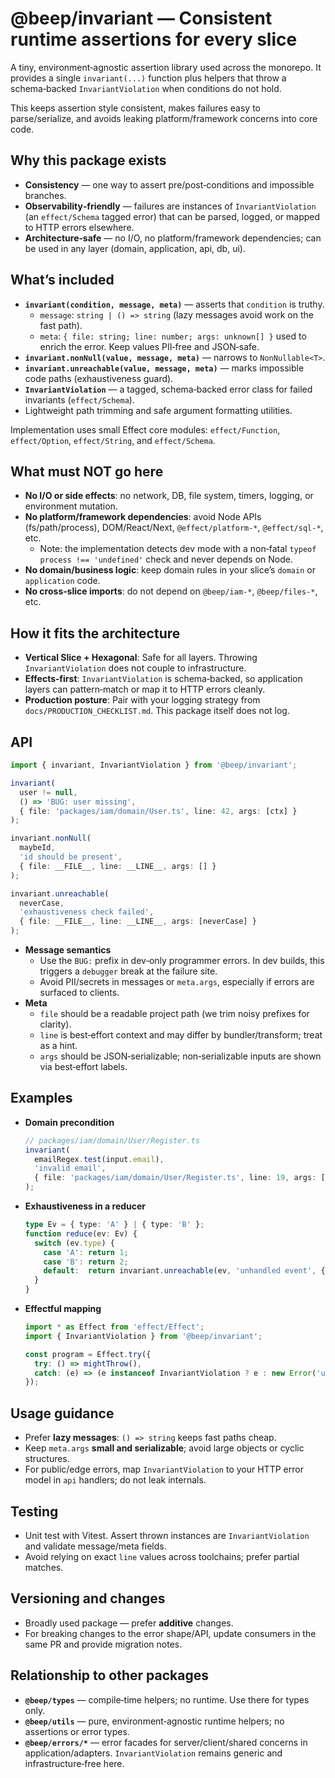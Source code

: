 # @beep/invariant — Consistent runtime assertions for every slice

A tiny, environment‑agnostic assertion library used across the monorepo. It provides a single `invariant(...)` function plus helpers that throw a schema‑backed `InvariantViolation` when conditions do not hold.

This keeps assertion style consistent, makes failures easy to parse/serialize, and avoids leaking platform/framework concerns into core code.


## Why this package exists

- **Consistency** — one way to assert pre/post‑conditions and impossible branches.
- **Observability‑friendly** — failures are instances of `InvariantViolation` (an `effect/Schema` tagged error) that can be parsed, logged, or mapped to HTTP errors elsewhere.
- **Architecture‑safe** — no I/O, no platform/framework dependencies; can be used in any layer (domain, application, api, db, ui).


## What’s included

- **`invariant(condition, message, meta)`** — asserts that `condition` is truthy.
  - `message`: `string | () => string` (lazy messages avoid work on the fast path).
  - `meta`: `{ file: string; line: number; args: unknown[] }` used to enrich the error. Keep values PII‑free and JSON‑safe.
- **`invariant.nonNull(value, message, meta)`** — narrows to `NonNullable<T>`.
- **`invariant.unreachable(value, message, meta)`** — marks impossible code paths (exhaustiveness guard).
- **`InvariantViolation`** — a tagged, schema‑backed error class for failed invariants (`effect/Schema`).
- Lightweight path trimming and safe argument formatting utilities.

Implementation uses small Effect core modules: `effect/Function`, `effect/Option`, `effect/String`, and `effect/Schema`.


## What must NOT go here

- **No I/O or side effects**: no network, DB, file system, timers, logging, or environment mutation.
- **No platform/framework dependencies**: avoid Node APIs (fs/path/process), DOM/React/Next, `@effect/platform-*`, `@effect/sql-*`, etc.
  - Note: the implementation detects dev mode with a non‑fatal `typeof process !== 'undefined'` check and never depends on Node.
- **No domain/business logic**: keep domain rules in your slice’s `domain` or `application` code.
- **No cross‑slice imports**: do not depend on `@beep/iam-*`, `@beep/files-*`, etc.


## How it fits the architecture

- **Vertical Slice + Hexagonal**: Safe for all layers. Throwing `InvariantViolation` does not couple to infrastructure.
- **Effects‑first**: `InvariantViolation` is schema‑backed, so application layers can pattern‑match or map it to HTTP errors cleanly.
- **Production posture**: Pair with your logging strategy from `docs/PRODUCTION_CHECKLIST.md`. This package itself does not log.


## API

```ts
import { invariant, InvariantViolation } from '@beep/invariant';

invariant(
  user != null,
  () => 'BUG: user missing',
  { file: 'packages/iam/domain/User.ts', line: 42, args: [ctx] }
);

invariant.nonNull(
  maybeId,
  'id should be present',
  { file: __FILE__, line: __LINE__, args: [] }
);

invariant.unreachable(
  neverCase,
  'exhaustiveness check failed',
  { file: __FILE__, line: __LINE__, args: [neverCase] }
);
```

- **Message semantics**
  - Use the `BUG:` prefix in dev‑only programmer errors. In dev builds, this triggers a `debugger` break at the failure site.
  - Avoid PII/secrets in messages or `meta.args`, especially if errors are surfaced to clients.
- **Meta**
  - `file` should be a readable project path (we trim noisy prefixes for clarity).
  - `line` is best‑effort context and may differ by bundler/transform; treat as a hint.
  - `args` should be JSON‑serializable; non‑serializable inputs are shown via best‑effort labels.


## Examples

- **Domain precondition**
  ```ts
  // packages/iam/domain/User/Register.ts
  invariant(
    emailRegex.test(input.email),
    'invalid email',
    { file: 'packages/iam/domain/User/Register.ts', line: 19, args: [input.email] }
  );
  ```

- **Exhaustiveness in a reducer**
  ```ts
  type Ev = { type: 'A' } | { type: 'B' };
  function reduce(ev: Ev) {
    switch (ev.type) {
      case 'A': return 1;
      case 'B': return 2;
      default:  return invariant.unreachable(ev, 'unhandled event', { file: __FILE__, line: __LINE__, args: [ev] });
    }
  }
  ```

- **Effectful mapping**
  ```ts
  import * as Effect from 'effect/Effect';
  import { InvariantViolation } from '@beep/invariant';

  const program = Effect.try({
    try: () => mightThrow(),
    catch: (e) => (e instanceof InvariantViolation ? e : new Error('unknown')),
  });
  ```


## Usage guidance

- Prefer **lazy messages**: `() => string` keeps fast paths cheap.
- Keep `meta.args` **small and serializable**; avoid large objects or cyclic structures.
- For public/edge errors, map `InvariantViolation` to your HTTP error model in `api` handlers; do not leak internals.


## Testing

- Unit test with Vitest. Assert thrown instances are `InvariantViolation` and validate message/meta fields.
- Avoid relying on exact `line` values across toolchains; prefer partial matches.


## Versioning and changes

- Broadly used package — prefer **additive** changes.
- For breaking changes to the error shape/API, update consumers in the same PR and provide migration notes.


## Relationship to other packages

- **`@beep/types`** — compile‑time helpers; no runtime. Use there for types only.
- **`@beep/utils`** — pure, environment‑agnostic runtime helpers; no assertions or error types.
- **`@beep/errors/*`** — error facades for server/client/shared concerns in application/adapters. `InvariantViolation` remains generic and infrastructure‑free here.
